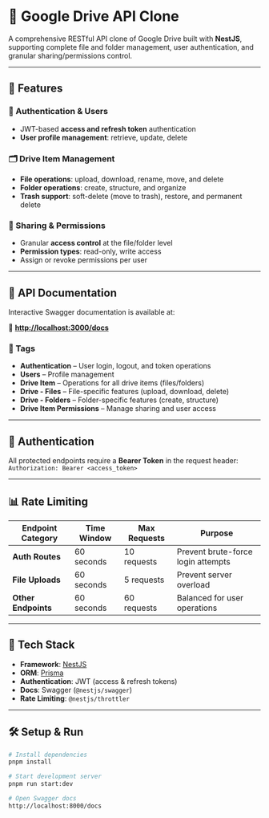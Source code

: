 # 📁 Google Drive API Clone

A comprehensive RESTful API clone of Google Drive built with **NestJS**, supporting complete file and folder management, user authentication, and granular sharing/permissions control.

---

## 🚀 Features

### 🔐 Authentication & Users

- JWT-based **access and refresh token** authentication
- **User profile management**: retrieve, update, delete

### 🗂️ Drive Item Management

- **File operations**: upload, download, rename, move, and delete
- **Folder operations**: create, structure, and organize
- **Trash support**: soft-delete (move to trash), restore, and permanent delete

### 👥 Sharing & Permissions

- Granular **access control** at the file/folder level
- **Permission types**: read-only, write access
- Assign or revoke permissions per user

---

## 🧪 API Documentation

Interactive Swagger documentation is available at:

📍 **[http://localhost:3000/docs](http://localhost:3000/docs)**

### 📑 Tags

- **Authentication** – User login, logout, and token operations
- **Users** – Profile management
- **Drive Item** – Operations for all drive items (files/folders)
- **Drive - Files** – File-specific features (upload, download, delete)
- **Drive - Folders** – Folder-specific features (create, structure)
- **Drive Item Permissions** – Manage sharing and user access

---

## 🔐 Authentication

All protected endpoints require a **Bearer Token** in the request header: `Authorization: Bearer <access_token>`

---

## 📊 Rate Limiting

| Endpoint Category   | Time Window | Max Requests | Purpose                            |
| ------------------- | ----------- | ------------ | ---------------------------------- |
| **Auth Routes**     | 60 seconds  | 10 requests  | Prevent brute-force login attempts |
| **File Uploads**    | 60 seconds  | 5 requests   | Prevent server overload            |
| **Other Endpoints** | 60 seconds  | 60 requests  | Balanced for user operations       |

---

## 🧱 Tech Stack

- **Framework**: [NestJS](https://nestjs.com)
- **ORM**: [Prisma](https://www.prisma.io/)
- **Authentication**: JWT (access & refresh tokens)
- **Docs**: Swagger (`@nestjs/swagger`)
- **Rate Limiting**: `@nestjs/throttler`

---

## 🛠️ Setup & Run

```bash
# Install dependencies
pnpm install

# Start development server
pnpm run start:dev

# Open Swagger docs
http://localhost:8000/docs
```
